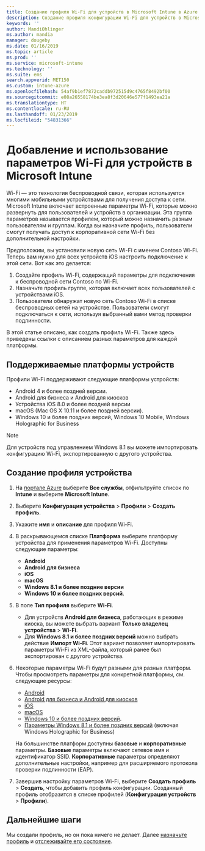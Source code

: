 ```yaml
---
title: Создание профиля Wi-Fi для устройств в Microsoft Intune в Azure | Документация Майкрософт
description: Создание профиля конфигурации Wi-Fi для устройств в Microsoft Intune. Создайте профили для Android, Android для бизнеса, Android для киосков, iOS, macOS, Windows 10 и более поздних версий, а также Windows Holographic for Business. С помощью этих профилей можно создать подключение Wi-Fi для использования сертификатов, выбрать тип EAP, указать метод аутентификации, включить прокси-сервер и многое другое.
keywords: ''
author: MandiOhlinger
ms.author: mandia
manager: dougeby
ms.date: 01/16/2019
ms.topic: article
ms.prod: ''
ms.service: microsoft-intune
ms.technology: ''
ms.suite: ems
search.appverid: MET150
ms.custom: intune-azure
ms.openlocfilehash: 54af9b1ef7872caddb972515d9c4765f8492bf00
ms.sourcegitcommit: e08a26558174be3ea8f3d20646e577f1493ea21a
ms.translationtype: HT
ms.contentlocale: ru-RU
ms.lasthandoff: 01/23/2019
ms.locfileid: "54831366"
---
```

# <a name="add-and-use-wi-fi-settings-on-your-devices-in-microsoft-intune"></a>Добавление и использование параметров Wi-Fi для устройств в Microsoft Intune

Wi-Fi — это технология беспроводной связи, которая используется многими мобильными устройствами для получения доступа к сети. Microsoft Intune включает встроенные параметры Wi-Fi, которые можно развернуть для пользователей и устройств в организации. Эта группа параметров называется профилем, который можно назначить разным пользователям и группам. Когда вы назначите профиль, пользователи смогут получать доступ к корпоративной сети Wi-Fi без дополнительной настройки.

Предположим, вы установили новую сеть Wi-Fi с именем Contoso Wi-Fi. Теперь вам нужно для всех устройств iOS настроить подключение к этой сети. Вот как это делается:

1. Создайте профиль Wi-Fi, содержащий параметры для подключения к беспроводной сети Contoso по Wi-Fi.
2. Назначьте профиль группе, которая включает всех пользователей с устройствами iOS.
3. Пользователи обнаружат новую сеть Contoso Wi-Fi в списке беспроводных сетей на устройстве. Пользователи смогут подключаться к сети, используя выбранный вами метод проверки подлинности.

В этой статье описано, как создать профиль Wi-Fi. Также здесь приведены ссылки с описанием разных параметров для каждой платформы.

## <a name="supported-device-platforms"></a>Поддерживаемые платформы устройств

Профили Wi-Fi поддерживают следующие платформы устройств:

- Android 4 и более поздней версии.
- Android для бизнеса и Android для киосков
- Устройства iOS 8.0 и более поздней версии
- macOS (Mac OS X 10.11 и более поздней версии).
- Windows 10 и более поздних версий, Windows 10 Mobile, Windows Holographic for Business

> [!NOTE]
> Для устройств под управлением Windows 8.1 вы можете импортировать конфигурацию Wi-Fi, экспортированную с другого устройства.

## <a name="create-a-device-profile"></a>Создание профиля устройства

1. На [портале Azure](https://portal.azure.com) выберите **Все службы**, отфильтруйте список по **Intune** и выберите **Microsoft Intune**. 
2. Выберите **Конфигурация устройства** > **Профили** > **Создать профиль**.
3. Укажите **имя** и **описание** для профиля Wi-Fi.
4. В раскрывающемся списке **Платформа** выберите платформу устройства для применения параметров Wi-Fi. Доступны следующие параметры:

    - **Android**
    - **Android для бизнеса**
    - **iOS**
    - **macOS**
    - **Windows 8.1 и более поздние версии**
    - **Windows 10 и более поздних версий**.

5. В поле **Тип профиля** выберите **Wi-Fi**.

    - Для устройств **Android для бизнеса**, работающих в режиме киоска, вы можете выбрать вариант **Только владелец устройства** > **Wi-Fi**.
    - Для **Windows 8.1 и более поздних версий** можно выбрать действие **Импорт Wi-Fi**. Этот вариант позволяет импортировать параметры Wi-Fi из XML-файла, который ранее был экспортирован с другого устройства.

6. Некоторые параметры Wi-Fi будут разными для разных платформ. Чтобы просмотреть параметры для конкретной платформы, см. следующие ресурсы:

    - [Android](wi-fi-settings-android.md)
    - [Android для бизнеса и Android для киосков](wi-fi-settings-android-enterprise.md)
    - [iOS](wi-fi-settings-ios.md)
    - [macOS](wi-fi-settings-macos.md)
    - [Windows 10 и более поздних версий](wi-fi-settings-windows.md).
    - [Параметры Windows 8.1 и более поздних версий](wi-fi-settings-import-windows-8-1.md) (включая Windows Holographic for Business)

    На большинстве платформ доступны **базовые** и **корпоративные** параметры. **Базовые** параметры включают сетевое имя и идентификатор SSID. **Корпоративные** параметры определяют дополнительные настройки, например для расширяемого протокола проверки подлинности (EAP).

7. Завершив настройку параметров Wi-Fi, выберите **Создать профиль** > **Создать**, чтобы добавить профиль конфигурации. Созданный профиль отобразится в списке профилей (**Конфигурация устройств** > **Профили**).

## <a name="next-steps"></a>Дальнейшие шаги

Мы создали профиль, но он пока ничего не делает. Далее [назначьте профиль](device-profile-assign.md) и [отслеживайте его состояние](device-profile-monitor.md).

